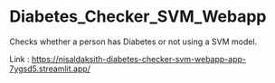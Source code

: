 # Diabetes_Checker_SVM_Webapp
Checks whether a person has Diabetes or not using a SVM model.

Link : https://nisaldaksith-diabetes-checker-svm-webapp-app-7ygsd5.streamlit.app/

